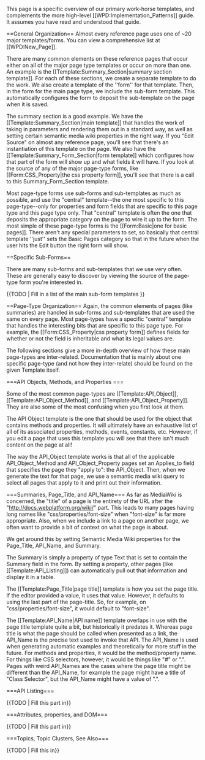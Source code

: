 This page is a specific overview of our primary work-horse templates, and complements the more high-level [[WPD:Implementation_Patterns]] guide. It assumes you have read and understood that guide.

==General Organization==
Almost every reference page uses one of ~20 major templates/forms. You can view a comprehensive list at [[WPD:New_Page]].

There are many common elements on these reference pages that occur either on all of the major page type templates or occur on more than one. An example is the [[Template:Summary_Section|summary section template]]. For each of these sections, we create a separate template to do the work. We also create a template of the ''form'' for that template. Then, in the form for the main page type, we include the sub-form template. This automatically configures the form to deposit the sub-template on the page when it is saved.

The summary section is a good example. We have the [[Template:Summary_Section|main template]] that handles the work of taking in parameters and rendering them out in a standard way, as well as setting certain semantic media wiki properties in the right way. If you "Edit Source" on almost any reference page, you'll see that there's an instantiation of this template on the page. We also have the [[Template:Summary_Form_Section|form template]] which configures how that part of the form will show up and what fields it will have. If you look at the source of any of the major page-type forms, like [[Form:CSS_Property|the css property form]], you'll see that there is a call to this Summary_Form_Section template.

Most page-type forms use sub-forms and sub-templates as much as possible, and use the "central" template--the one most specific to this page-type--only for properties and form fields that are specific to this page type and this page type only. That "central" template is often the one that deposits the appropriate category on the page to wire it up to the form. The most simple of these page-type forms is the [[Form:Basic|one for basic pages]]. There aren't any special parameters to set, so basically that central template ''just'' sets the Basic Pages category so that in the future when the user hits the Edit button the right form will show.

==Specific Sub-Forms==

There are many sub-forms and sub-templates that we use very often. These are generally easy to discover by viewing the source of the page-type form you're interested in.

{{TODO | Fill in a list of the main sub-form templates }}

==Page-Type Organization==
Again, the common elements of pages (like summaries) are handled in sub-forms and sub-templates that are used the same on every page. Most page-types have a specific "central" template that handles the interesting bits that are specific to this page type. For example, the [[Form:CSS_Property|css property form]] defines fields for whether or not the field is inheritable and what its legal values are.

The following sections give a more in-depth overview of how these main page-types are inter-related. Documentation that is mainly about one specific page-type (and not how they inter-relate) should be found on the given Template itself.

===API Objects, Methods, and Properties ===

Some of the most common page-types are [[Template:API_Object]], [[Template:API_Object_Method]], and [[Template:API_Object_Property]]. They are also some of the most confusing when you first look at them.

The API Object template is the one that should be used for the object that contains methods and properties. It will ultimately have an exhaustive list of all of its associated properties, methods, events, constants, etc. However, if you edit a page that uses this template you will see that there isn't much content on the page at all!

The way the API_Object template works is that all of the applicable API_Object_Method and API_Object_Property pages set an Applies_to field that specifies the page they "apply to": the API_Object. Then, when we generate the text for that page, we use a semantic media wiki query to select all pages that apply to it and print out their information.

===Summaries, Page_Title, and API_Name===
As far as MediaWiki is concerned, the "title" of a page is the entirety of the URL after the "http://docs.webplatform.org/wiki/" part. This leads to many pages having long names like "css/properties/font-size" when "font-size" is far more appropriate. Also, when we include a link to a page on another page, we often want to provide a bit of context on what the page is about.

We get around this by setting Semantic Media Wiki properties for the Page_Title, API_Name, and Summary.

The Summary is simply a property of type Text that is set to contain the Summary field in the form. By setting a property, other pages (like [[Template:API_Listing]]) can automatically pull out that information and display it in a table.

The [[Template:Page_Title|page title]] template is how you set the page title. If the editor provided a value, it uses that value. However, it defaults to using the last part of the page-title. So, for example, on "css/properties/font-size", it would default to "font-size".

The [[Template:API_Name|API name]] template overlaps in use with the page title template quite a bit, but historically it predates it. Whereas page title is what the page should be called when presented as a link, the API_Name is the precise text used to invoke that API. The API_Name is used when generating automatic examples and theoretically for more stuff in the future. For methods and properties, it would be the method/property name. For things like CSS selectors, however, it would be things like "#" or ".". Pages with weird API_Names are the cases where the page title might be different than the API_Name, for example the page might have a title of "Class Selector", but the API_Name might have a value of ".".

===API Listing===

{{TODO | Fill this part in}}

===Attributes, properties, and DOM===

{{TODO | Fill this part in}}

===Topics, Topic Clusters, See Also===

{{TODO | Fill this in}}